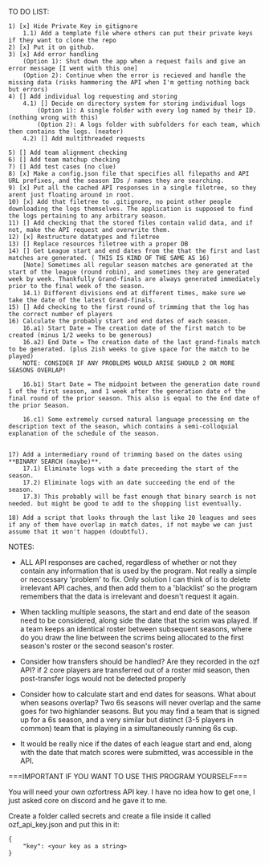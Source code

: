 TO DO LIST:

    1) [x] Hide Private Key in gitignore
        1.1) Add a template file where others can put their private keys if they want to clone the repo
    2) [x] Put it on github.
    3) [x] Add error handling
        (Option 1): Shut down the app when a request fails and give an error message [I went with this one]
        (Option 2): Continue when the error is recieved and handle the missing data (risks hammering the API when I'm getting nothing back but errors)
    4) [] Add individual log requesting and storing
        4.1) [] Decide on directory system for storing individual logs
            (Option 1): A single folder with every log named by their ID.   (nothing wrong with this)
            (Option 2): A logs folder with subfolders for each team, which then contains the logs. (neater)
        4.2) [] Add multithreaded requests
        
    5) [] Add team alignment checking
    6) [] Add team matchup checking
    7) [] Add test cases (no clue)
    8) [x] Make a config.json file that specifies all filepaths and API URL prefixes, and the season IDs / names they are searching.
    9) [x] Put all the cached API responses in a single filetree, so they arent just floating around in root.
    10) [x] Add that filetree to .gitignore, no point other people downloading the logs themselves. The application is supposed to find the logs pertaining to any arbitrary season.
    11) [] Add checking that the stored files contain valid data, and if not, make the API request and overwrite them.
    12) [x] Restructure datatypes and filetree
    13) [] Replace resources filetree with a proper DB
    14) [] Get League start and end dates from the that the first and last matches are generated. ( THIS IS KIND OF THE SAME AS 16)
        [Note] Sometimes all regular season matches are generated at the start of the league (round robin), and sometimes they are generated week by week. Thankfully Grand-finals are always generated immediately prior to the final week of the season.
        14.1) Different divisions end at different times, make sure we take the date of the latest Grand-finals.
    15) [] Add checking to the first round of trimming that the log has the correct number of players
    16) Calculate the probably start and end dates of each season.
        16.a1) Start Date = The creation date of the first match to be created (minus 1/2 weeks to be generous)
        16.a2) End Date = The creation date of the last grand-finals match to be generated. (plus 2ish weeks to give space for the match to be played)
        NOTE: CONSIDER IF ANY PROBLEMS WOULD ARISE SHOULD 2 OR MORE SEASONS OVERLAP!

        16.b1) Start Date = The midpoint between the generation date round 1 of the first season, and 1 week after the generation date of the final round of the prior season. This also is equal to the End date of the prior Season.

        16.c1) Some extremely cursed natural language processing on the description text of the season, which contains a semi-colloquial explanation of the schedule of the season.


    17) Add a intermediary round of trimming based on the dates using **BINARY SEARCH (maybe)**.
        17.1) Eliminate logs with a date preceeding the start of the season.
        17.2) Eliminate logs with an date succeeding the end of the season.
        17.3) This probably will be fast enough that binary search is not needed. but might be good to add to the shopping list eventually.
    
    18) Add a script that looks through the last like 20 leagues and sees if any of them have overlap in match dates, if not maybe we can just assume that it won't happen (doubtful).

NOTES: 

- ALL API responses are cached, regardless of whether or not they contain any information that is used by the program. Not really a simple or neccessary 'problem' to fix. Only solution I can think of is to delete irrelevant API caches, and then add them to a 'blacklist' so the program remembers that the data is irrelevant and doesn't request it again.

- When tackling multiple seasons, the start and end date of the season need to be considered, along side the date that the scrim was played. If a team keeps an identical roster between subsequent seasons, where do you draw the line between the scrims being allocated to the first season's roster or the second season's roster.

- Consider how transfers should be handled? Are they recorded in the ozf API? if 2 core players are transferred out of a roster mid season, then post-transfer logs would not be detected properly

- Consider how to calculate start and end dates for seasons. What about when seasons overlap? Two 6s seasons will never overlap and the same goes for two highlander seasons. But you may find a team that is signed up for a 6s season, and a very similar but distinct (3-5 players in common) team that is playing in a simultaneously running 6s cup.  

- It would be really nice if the dates of each league start and end, along with the date that match scores were submitted, was accessible in the API. 

===IMPORTANT IF YOU WANT TO USE THIS PROGRAM YOURSELF===

You will need your own ozfortress API key. I have no idea how to get one, I just asked core on discord and he gave it to me. 

Create a folder called secrets and create a file inside it called ozf_api_key.json and put this in it:
```
{
    "key": <your key as a string>
}
```